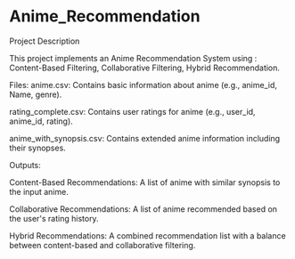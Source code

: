 # Anime_Recommendation

Project Description

This project implements an Anime Recommendation System using :
Content-Based Filtering, 
Collaborative Filtering, 
Hybrid Recommendation.


Files:
anime.csv: Contains basic information about anime (e.g., anime_id, Name, genre).

rating_complete.csv: Contains user ratings for anime (e.g., user_id, anime_id, rating).

anime_with_synopsis.csv: Contains extended anime information including their synopses.

Outputs:

Content-Based Recommendations:
   A list of anime with similar synopsis to the input anime.

Collaborative Recommendations:
   A list of anime recommended based on the user's rating history.

Hybrid Recommendations:
   A combined recommendation list with a balance between content-based and collaborative filtering.
